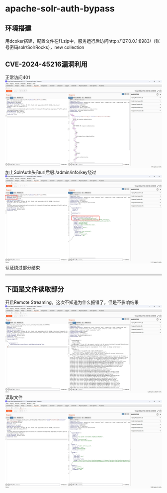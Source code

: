 # apache-solr-auth-bypass
## 环境搭建
用dcoker搭建，配置文件在f1.zip中，服务运行后访问http://127.0.0.1:8983/（账号密码solr/SolrRocks），new collection

## CVE-2024-45216漏洞利用
正常访问401
![img01](./images/img01.png)
加上SolrAuth头和url后缀:/admin/info/key绕过
![img02](./images/img02.png)
认证绕过部分结束
___
## 下面是文件读取部分
开启Remote Streaming，这次不知道为什么报错了，但是不影响结果
![img03](./images/img03.png)
读取文件
![img04](./images/img04.png)
